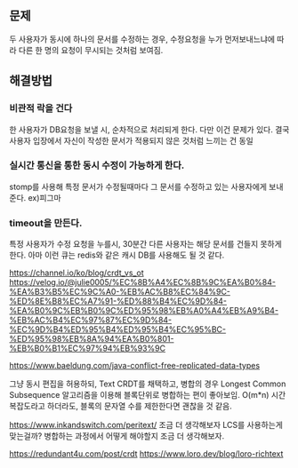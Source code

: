 ## 문제

두 사용자가 동시에 하나의 문서를 수정하는 경우, 수정요청을 누가 먼저보내느냐에 따라 다른 한 명의 요청이 무시되는 것처럼 보여짐.

## 해결방법

### 비관적 락을 건다
한 사용자가 DB요청을 보낼 시, 순차적으로 처리되게 한다.
다만 이건 문제가 있다.
결국 사용자 입장에서 자신이 작성한 문서가 적용되지 않은 것처럼 느끼는 건 동일

### 실시간 통신을 통한 동시 수정이 가능하게 한다.
stomp를 사용해 특정 문서가 수정될때마다 그 문서를 수정하고 있는 사용자에게 보내준다.
ex)피그마

### timeout을 만든다.
특정 사용자가 수정 요청을 누를시, 30분간 다른 사용자는 해당 문서를 건들지 못하게 한다.
아마 이런 큐는 redis와 같은 캐시 DB를 사용해도 될 것 같다.

https://channel.io/ko/blog/crdt_vs_ot
https://velog.io/@julie0005/%EC%8B%A4%EC%8B%9C%EA%B0%84-%EA%B3%B5%EC%9C%A0-%EB%AC%B8%EC%84%9C-%ED%8E%B8%EC%A7%91-%ED%88%B4%EC%9D%84-%EA%B0%9C%EB%B0%9C%ED%95%98%EB%A0%A4%EB%A9%B4-%EB%AC%B4%EC%97%87%EC%9D%84-%EC%9D%B4%ED%95%B4%ED%95%B4%EC%95%BC-%ED%95%98%EB%8A%94%EA%B0%801-%EB%B0%B1%EC%97%94%EB%93%9C

https://www.baeldung.com/java-conflict-free-replicated-data-types


그냥 동시 편집을 허용하되, Text CRDT를 채택하고, 병합의 경우 Longest Common Subsequence 알고리즘을 이용해 블록단위로 병합하는 편이 좋아보임.
O(m\*n) 시간복잡도라고 하더라도, 블록의 문자열 수를 제한한다면 괜찮을 것 같음.

https://www.inkandswitch.com/peritext/
조금 더 생각해보자
LCS를 사용하는게 맞는걸까?
병합하는 과정에서 어떻게 해야할지 조금 더 생각해보자.

https://redundant4u.com/post/crdt
https://www.loro.dev/blog/loro-richtext